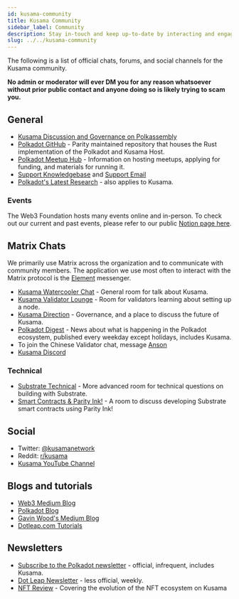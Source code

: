 ```yaml
---
id: kusama-community
title: Kusama Community
sidebar_label: Community
description: Stay in-touch and keep up-to-date by interacting and engaging in the Kusama community.
slug: ../../kusama-community
---
```


The following is a list of official chats, forums, and social channels for the Kusama community.

**No admin or moderator will ever DM you for any reason whatsoever without prior
public contact and anyone doing so is likely trying to scam you.**

## General

- [Kusama Discussion and Governance on Polkassembly](https://kusama.polkassembly.io/)
- [Polkadot GitHub](https://github.com/paritytech/polkadot/) - Parity maintained repository that
  houses the Rust implementation of the Polkadot and Kusama Host.
- [Polkadot Meetup Hub](https://www.notion.so/web3foundation/Polkadot-Meetup-Hub-4511c156770e4ba9936386d8be5fe5be) -
  Information on hosting meetups, applying for funding, and materials for running it.
- [Support Knowledgebase](https://support.polkadot.network/support/home) and
  [Support Email](mailto:support@polkadot.network)
- [Polkadot's Latest Research](https://research.web3.foundation/en/latest/polkadot/) - also applies
  to Kusama.

### Events

The Web3 Foundation hosts many events online and in-person. To check out our current and past
events, please refer to our public
[Notion page here](https://www.notion.so/Public-Events-Database-fdd2df4c29d04818a5dd403e2b85920d).

## Matrix Chats

We primarily use Matrix across the organization and to communicate with community members. The
application we use most often to interact with the Matrix protocol is the
[Element](https://app.element.io) messenger.

- [Kusama Watercooler Chat](https://app.element.io/#/room/%23kusamawatercooler:polkadot.builders) -
  General room for talk about Kusama.
- [Kusama Validator Lounge](https://app.element.io/#/room/!LhjZccBOqFNYKLdmbb:polkadot.builders?via=matrix.parity.io&via=matrix.org&via=web3.foundation) -
  Room for validators learning about setting up a node.
- [Kusama Direction](https://app.element.io/#/room/!QXMnIJzxlnVrvRzhUA:matrix.parity.io?via=matrix.parity.io&via=matrix.org&via=web3.foundation) -
  Governance, and a place to discuss the future of Kusama.
- [Polkadot Digest](https://matrix.to/#/!vMpYyTkvjXcevxSdsQ:web3.foundation) - News about what is
  happening in the Polkadot ecosystem, published every weekday except holidays, includes Kusama.
- To join the Chinese Validator chat, message
  [Anson](https://raw.githubusercontent.com/kusamanetwork/userguide/master/chinese-language-validators-wechat.png?token=ABIBK6VM3MAOKWE43GM3JHC5G3ARG)
- [Kusama Discord](https://discord.gg/JSJcRwz8fp)

### Technical

- [Substrate Technical](https://app.element.io/#/room/#substrate-technical:matrix.org) - More
  advanced room for technical questions on building with Substrate.
- [Smart Contracts & Parity Ink!](https://app.element.io/#/room/!tYUCYdSvSYPMjWNDDD:matrix.parity.io?via=matrix.parity.io&via=matrix.org&via=web3.foundation) -
  A room to discuss developing Substrate smart contracts using Parity Ink!

## Social

- Twitter: [@kusamanetwork](https://twitter.com/kusamanetwork)
- Reddit: [r/kusama](https://reddit.com/r/kusama)
- [Kusama YouTube Channel](http://youtube.com/c/kusamanetwork)

## Blogs and tutorials

- [Web3 Medium Blog](https://medium.com/@web3)
- [Polkadot Blog](https://polkadot.network/blog/)
- [Gavin Wood's Medium Blog](https://medium.com/@gavofyork)
- [Dotleap.com Tutorials](https://dotleap.com)

## Newsletters

- [Subscribe to the Polkadot newsletter](https://share.hsforms.com/1LL1CBwiASxC5pJUYZAiDVw4752a) -
  official, infrequent, includes Kusama.
- [Dot Leap Newsletter](https://dotleap.substack.com/) - less official, weekly.
- [NFT Review](https://news.nft.review) - Covering the evolution of the NFT ecosystem on Kusama
